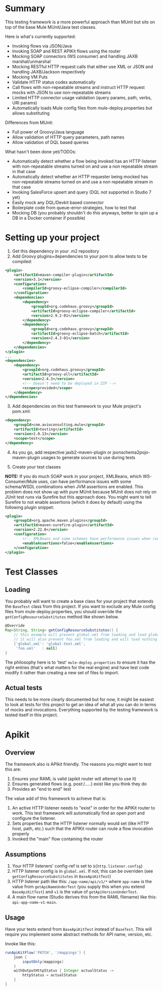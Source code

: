 # Summary

This testing framework is a more powerful approach than MUnit but sits on top of the base Mule MUnit/Java test classes.

Here is what's currently supported:

* Invoking flows via JSON/Java
* Invoking SOAP and REST APIKit flows using the router
* Mocking SOAP connectors (WS consumer) and handling JAXB marshal/unmarshal
* Mocking RESTful HTTP request calls that either use XML or JSON and handling JAXB/Jackson respectively
* Mocking VM Puts
* Validate HTTP status codes automatically
* Call flows with non-repeatable streams and instruct HTTP request mocks with JSON to use non-repeatable streams
* Limited HTTP connector usage validation (query params, path, verbs, URI params)
* Automatically loads Mule config files from mule-deploy.properties but allows substituting

Differences from MUnit:
* Full power of Groovy/Java language
* Allow validation of HTTP query parameters, path names
* Allow validation of DQL based queries

What hasn't been done yet/TODOs:

* Automatically detect whether a flow being invoked has an HTTP listener with non-repeatable streams turned on and use a non repeatable stream in that case
* Automatically detect whether an HTTP requester being mocked has non-repeatable streams turned on and use a non repeatable stream in that case
* Invoking SalesForce upsert and query (DQL not supported in Studio 7 yet)
* Easily mock any DQL/Devkit based connector
* Boilerplate code from queue-error-strategies, how to test that
* Mocking DB (you probably shouldn't do this anyways, better to spin up a DB in a Docker container if possible)

# Setting up your project


1. Get this dependency in your .m2 repository
2. Add Groovy plugins+dependencies to your pom to allow tests to be compiled:
```xml
<plugin>
    <artifactId>maven-compiler-plugin</artifactId>
    <version>3.1</version>
    <configuration>
        <compilerId>groovy-eclipse-compiler</compilerId>
    </configuration>
    <dependencies>
        <dependency>
            <groupId>org.codehaus.groovy</groupId>
            <artifactId>groovy-eclipse-compiler</artifactId>
            <version>2.9.2-01</version>
        </dependency>
        <dependency>
            <groupId>org.codehaus.groovy</groupId>
            <artifactId>groovy-eclipse-batch</artifactId>
            <version>2.4.3-01</version>
        </dependency>
    </dependencies>
</plugin>
...
<dependencies>
    <dependency>
        <groupId>org.codehaus.groovy</groupId>
        <artifactId>groovy-all</artifactId>
        <version>2.4.3</version>
        <!-- Doesn't need to be deployed in ZIP -->
        <scope>provided</scope>
    </dependency>
</dependencies>

```
3. Add dependencies on this test framework to your Mule project's pom.xml:
```xml
<dependency>
    <groupId>com.avioconsulting.mule</groupId>
    <artifactId>testing</artifactId>
    <version>1.0.13</version>
    <scope>test</scope>
</dependency>
```
4. As you go, add respective jaxb2-maven-plugin or jsonschema2pojo-maven-plugin usages to generate sources to use during tests
 
5. Create your test classes

**NOTE:** If you do much SOAP work in your project, XMLBeans, which WS-Consumer/Mule uses, can have performance issues with some schema/WSDL combinations when JVM assertions are enabled. This problem does not show up with pure MUnit because MUnit does not rely on JUnit test runs via Surefire but this approach does. You might want to tell Surefire to not enable assertions (which it does by default) using the following plugin snippet:

```xml
<plugin>
    <groupId>org.apache.maven.plugins</groupId>
    <artifactId>maven-surefire-plugin</artifactId>
    <version>2.22.0</version>
    <configuration>
        <!-- XMLBeans and some schemas have performance issues when running tests with assertions enabled -->
        <enableAssertions>false</enableAssertions>
    </configuration>
</plugin>
```

# Test Classes

## Loading

You probably will want to create a base class for your project that extends the `BaseTest` class from this project. If you want to exclude any Mule config files from mule-deploy.properties, you should override the `getConfigResourceSubstitutes` method like shown below.

```groovy
@Override
Map<String, String> getConfigResourceSubstitutes() {
    // this example will prevent global.xml from loading and load global-test.xml instead
    // it will also prevent foo.xml from loading and will load nothing in its place
    ['global.xml': 'global-test.xml',
     'foo.xml'   : null]
}
```

The philosophy here is to 'test' `mule-deploy.properties` to ensure it has the right entries (that's what matters for the real engine) and have test code modify it rather than creating a new set of files to import.

## Actual tests

This needs to be more clearly documented but for now, it might be easiest to look at tests for this project to get an idea of what all you can do in terms of mocks and invocations. Everything supported by the testing framework is tested itself in this project.

# Apikit

## Overview

The framework also is APIkit friendly. The reasons you might want to test this are:

1. Ensures your RAML is valid (apikit router will attempt to use it)
2. Ensures generated flows (e.g. post:/.....) exist like you think they do
3. Provides an "end to end" test

The value add of this framework to achieve that is:

1. An active HTTP listener needs to "exist" in order for the APIKit router to work. This test framework will automatically find an open port and configure the listener.
2. Sets properties that the HTTP listener normally would set (like HTTP host, path, etc.) such that the APIKit router can route a flow invocation properly
3. Invoked the "main" flow containing the router

## Assumptions

1. Your HTTP listeners' config-ref is set to `${http.listener.config}`
1. HTTP listener config is in `global.xml`. If not, this can be overriden (see `getConfigResourceSubstitutes` in `BaseApiKitTest`)
1. HTTP listener path like this: `/app-name/api/v1/*` where `app-name` is the value from `getApiNameUnderTest` (you supply this when you extend `BaseApiKitTest`) and `v1` is the value of `getApiVersionUnderTest`.
1. A main flow name (Studio derives this from the RAML filename) like this: `api-app-name-v1-main`. 

## Usage

Have your tests extend from `BaseApiKitTest` instead of `BaseTest`. This will require you implement some abstract methods for API name, version, etc.

Invoke like this:
```groovy
runApiKitFlow('PATCH', '/mappings') {
    json {
        inputOnly(mappings)
    }
    withOutputHttpStatus { Integer actualStatus ->
        httpStatus = actualStatus
    }
}
```